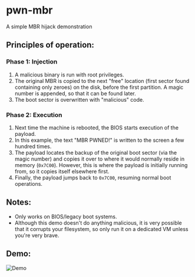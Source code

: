 # pwn-mbr
A simple MBR hijack demonstration


## Principles of operation:

### Phase 1: Injection

1. A malicious binary is run with root privileges.
2. The original MBR is copied to the next "free" location (first sector found containing only zeroes) on the disk, before the first partition. A magic number is appended, so that it can be found later.
3. The boot sector is overwritten with "malicious" code.

### Phase 2: Execution

1. Next time the machine is rebooted, the BIOS starts execution of the payload.
2. In this example, the text "MBR PWNED!" is written to the screen a few hundred times.
3. The payload locates the backup of the original boot sector (via the magic number) and copies it over to where it would normally reside in memory (`0x7C00`). However, this is where the payload is initially running from, so it copies itself elsewhere first.
4. Finally, the payload jumps back to `0x7C00`, resuming normal boot operations.


## Notes:

- Only works on BIOS/legacy boot systems.
- Although this demo doesn't do anything malicious, it is very possible that it corrupts your filesystem, so only run it on a dedicated VM unless you're very brave.


## Demo:

![Demo](https://github.com/DavidBuchanan314/pwn-mbr/raw/master/demo.gif)
